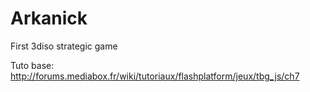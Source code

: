 # Arkanick
First 3diso strategic game

Tuto base:
http://forums.mediabox.fr/wiki/tutoriaux/flashplatform/jeux/tbg_js/ch7
